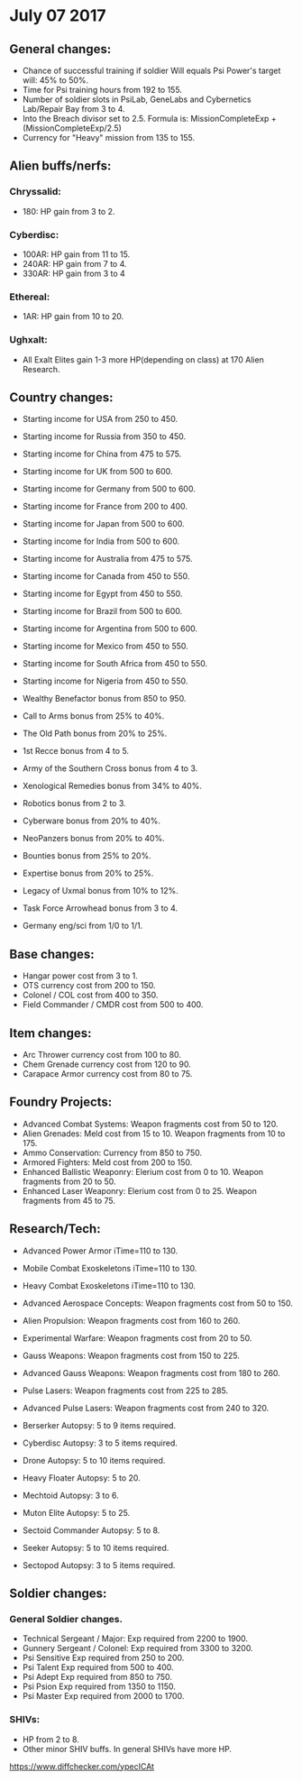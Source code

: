 # July 07 2017


## General changes:
- Chance of successful training if soldier Will equals Psi Power's target will: 45% to 50%.
- Time for Psi training hours from 192 to 155.
- Number of soldier slots in PsiLab, GeneLabs and Cybernetics Lab/Repair Bay from 3 to 4.
- Into the Breach divisor set to 2.5. Formula is: MissionCompleteExp + (MissionCompleteExp/2.5)
- Currency for "Heavy" mission from 135 to 155.

## Alien buffs/nerfs:

### Chryssalid:
- 180: HP gain from 3 to 2.

### Cyberdisc:
- 100AR: HP gain from 11 to 15.
- 240AR: HP gain from 7 to 4.
- 330AR: HP gain from 3 to 4

### Ethereal:
- 1AR: HP gain from 10 to 20.

### Ughxalt:
- All Exalt Elites gain 1-3 more HP(depending on class) at 170 Alien Research.

## Country changes:
- Starting income for USA from 250 to 450.
- Starting income for Russia from 350 to 450.
- Starting income for China from 475 to 575.
- Starting income for UK from 500 to 600.
- Starting income for Germany from 500 to 600.
- Starting income for France from 200 to 400.
- Starting income for Japan from 500 to 600.
- Starting income for India from 500 to 600.
- Starting income for Australia from 475 to 575.
- Starting income for Canada from 450 to 550.
- Starting income for Egypt from 450 to 550.
- Starting income for Brazil from 500 to 600.
- Starting income for Argentina from 500 to 600.
- Starting income for Mexico from 450 to 550.
- Starting income for South Africa from 450 to 550.
- Starting income for Nigeria from 450 to 550.

- Wealthy Benefactor bonus from 850 to 950.
- Call to Arms bonus from 25% to 40%.
- The Old Path bonus from 20% to 25%.
- 1st Recce bonus from 4 to 5.
- Army of the Southern Cross bonus from 4 to 3.
- Xenological Remedies bonus from 34% to 40%.
- Robotics bonus from 2 to 3.
- Cyberware bonus from 20% to 40%.
- NeoPanzers bonus from 20% to 40%.
- Bounties bonus from 25% to 20%.
- Expertise bonus from 20% to 25%.
- Legacy of Uxmal bonus from 10% to 12%.
- Task Force Arrowhead bonus from 3 to 4.

- Germany eng/sci from 1/0 to 1/1.

## Base changes:
- Hangar power cost from 3 to 1.
- OTS currency cost from 200 to 150.
- Colonel / COL cost from 400 to 350.
- Field Commander / CMDR cost from 500 to 400.

## Item changes:
- Arc Thrower currency cost from 100 to 80.
- Chem Grenade currency cost from 120 to 90.
- Carapace Armor currency cost from 80 to 75.

## Foundry Projects:
- Advanced Combat Systems: Weapon fragments cost from 50 to 120.
- Alien Grenades: Meld cost from 15 to 10. Weapon fragments from 10 to 175.
- Ammo Conservation: Currency from 850 to 750.
- Armored Fighters: Meld cost from 200 to 150.
- Enhanced Ballistic Weaponry: Elerium cost from 0 to 10. Weapon fragments from 20 to 50.
- Enhanced Laser Weaponry: Elerium cost from 0 to 25. Weapon fragments from 45 to 75.


## Research/Tech:
- Advanced Power Armor iTime=110 to 130.
- Mobile Combat Exoskeletons iTime=110 to 130.
- Heavy Combat Exoskeletons iTime=110 to 130.
- Advanced Aerospace Concepts: Weapon fragments cost from 50 to 150.
- Alien Propulsion: Weapon fragments cost from 160 to 260.
- Experimental Warfare: Weapon fragments cost from 20 to 50.
- Gauss Weapons: Weapon fragments cost from 150 to 225.
- Advanced Gauss Weapons: Weapon fragments cost from 180 to 260.
- Pulse Lasers: Weapon fragments cost from 225 to 285.
- Advanced Pulse Lasers: Weapon fragments cost from 240 to 320.

- Berserker Autopsy: 5 to 9 items required. 
- Cyberdisc Autopsy: 3 to 5 items required.
- Drone Autopsy: 5 to 10 items required.
- Heavy Floater Autopsy: 5 to 20.
- Mechtoid Autopsy: 3 to 6.
- Muton Elite Autopsy: 5 to 25.
- Sectoid Commander Autopsy: 5 to 8.
- Seeker Autopsy: 5 to 10 items required. 
- Sectopod Autopsy: 3 to 5 items required.



## Soldier changes:
### General Soldier changes.
- Technical Sergeant / Major: Exp required from 2200 to 1900.
- Gunnery Sergeant / Colonel: Exp required from 3300 to 3200.
- Psi Sensitive Exp required from 250 to 200.
- Psi Talent Exp required from 500 to 400.
- Psi Adept Exp required from 850 to 750.
- Psi Psion Exp required from 1350 to 1150.
- Psi Master Exp required from 2000 to 1700.

### SHIVs:
- HP from 2 to 8.
- Other minor SHIV buffs. In general SHIVs have more HP.

https://www.diffchecker.com/ypecICAt
